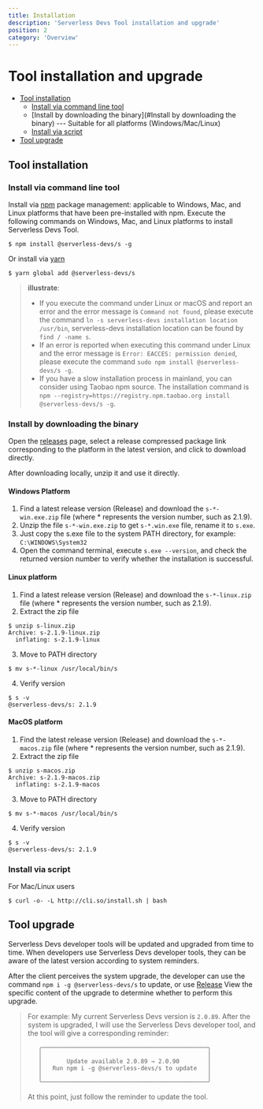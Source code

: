 ```yaml
---
title: Installation
description: 'Serverless Devs Tool installation and upgrade'
position: 2
category: 'Overview'
---
```


# Tool installation and upgrade

- [Tool installation](#Tool-installation)
    - [Install via command line tool](#Install-via-command-line-tool)
    - [Install by downloading the binary](#Install by downloading the binary) --- Suitable for all platforms (Windows/Mac/Linux)
    - [Install via script](#Install-via-script)
- [Tool upgrade](#Tool-upgrade)


## Tool installation
### Install via command line tool

Install via [npm](https://www.npmjs.com/) package management: applicable to Windows, Mac, and Linux platforms that have been pre-installed with npm. Execute the following commands on Windows, Mac, and Linux platforms to install Serverless Devs Tool.

```shell script
$ npm install @serverless-devs/s -g
```
Or install via [yarn](https://yarnpkg.com/)

```shell script
$ yarn global add @serverless-devs/s
```

> **illustrate**:
> - If you execute the command under Linux or macOS and report an error and the error message is `Command not found`, please execute the command `ln -s serverless-devs installation location /usr/bin`, serverless-devs installation location can be found by `find / -name s`.
> - If an error is reported when executing this command under Linux and the error message is `Error: EACCES: permission denied`, please execute the command `sudo npm install @serverless-devs/s -g`.
> - If you have a slow installation process in mainland, you can consider using Taobao npm source. The installation command is `npm --registry=https://registry.npm.taobao.org install @serverless-devs/s -g`.

### Install by downloading the binary
Open the [releases](https://github.com/Serverless-Devs/Serverless-Devs/releases) page, select a release compressed package link corresponding to the platform in the latest version, and click to download directly.

After downloading locally, unzip it and use it directly.

#### Windows Platform

1. Find a latest release version (Release) and download the `s-*-win.exe.zip` file (where * represents the version number, such as 2.1.9).
2. Unzip the file `s-*-win.exe.zip` to get `s-*.win.exe` file, rename it to `s.exe`.
3. Just copy the s.exe file to the system PATH directory, for example: `C:\WINDOWS\System32`
4. Open the command terminal, execute `s.exe --version`, and check the returned version number to verify whether the installation is successful.


#### Linux platform
1. Find a latest release version (Release) and download the `s-*-linux.zip` file (where * represents the version number, such as 2.1.9).
2. Extract the zip file
```
$ unzip s-linux.zip
Archive: s-2.1.9-linux.zip
  inflating: s-2.1.9-linux
```
3. Move to PATH directory
```
$ mv s-*-linux /usr/local/bin/s
```

4. Verify version
```
$ s -v
@serverless-devs/s: 2.1.9
```


#### MacOS platform
1. Find the latest release version (Release) and download the `s-*-macos.zip` file (where * represents the version number, such as 2.1.9).
2. Extract the zip file
```
$ unzip s-macos.zip
Archive: s-2.1.9-macos.zip
  inflating: s-2.1.9-macos
```

3. Move to PATH directory
```
$ mv s-*-macos /usr/local/bin/s
```

4. Verify version
```
$ s -v
@serverless-devs/s: 2.1.9
```

### Install via script

For Mac/Linux users

```shell script
$ curl -o- -L http://cli.so/install.sh | bash
```

## Tool upgrade

Serverless Devs developer tools will be updated and upgraded from time to time. When developers use Serverless Devs developer tools, they can be aware of the latest version according to system reminders.

After the client perceives the system upgrade, the developer can use the command `npm i -g @serverless-devs/s` to update, or use [Release](https://github.com/Serverless-Devs/Serverless-Devs/releases) View the specific content of the upgrade to determine whether to perform this upgrade.

> For example: My current Serverless Devs version is `2.0.89`. After the system is upgraded, I will use the Serverless Devs developer tool, and the tool will give a corresponding reminder:
> ```shell script
>    ╭───────────────────────────────────────────────╮
>    │                                               │
>    │       Update available 2.0.89 → 2.0.90        │
>    │   Run npm i -g @serverless-devs/s to update   │
>    │                                               │
>    ╰───────────────────────────────────────────────╯
> ```
> At this point, just follow the reminder to update the tool.
